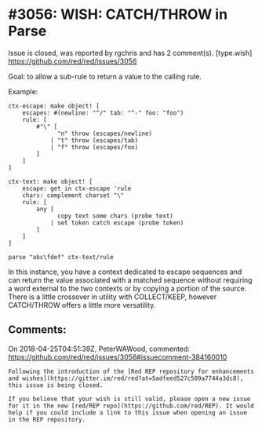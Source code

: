
#3056: WISH: CATCH/THROW in Parse
================================================================================
Issue is closed, was reported by rgchris and has 2 comment(s).
[type.wish]
<https://github.com/red/red/issues/3056>

Goal: to allow a sub-rule to return a value to the calling rule.

Example:

    ctx-escape: make object! [
        escapes: #(newline: "^/" tab: "^-" foo: "foo")
        rule: [
            #"\" [
                  "n" throw (escapes/newline)
                | "t" throw (escapes/tab)
                | "f" throw (escapes/foo)
            ]
        ]
    ]

    ctx-text: make object! [
        escape: get in ctx-escape 'rule
        chars: complement charset "\"
        rule: [
            any [
                  copy text some chars (probe text)
                | set token catch escape (probe token)
            ]
        ]
    ]

    parse "abc\fdef" ctx-text/rule

In this instance, you have a context dedicated to escape sequences and can return the value associated with a matched sequence without requiring a word external to the two contexts or by copying a portion of the source. There is a little crossover in utility with COLLECT/KEEP, however CATCH/THROW offers a little more versatility.


Comments:
--------------------------------------------------------------------------------

On 2018-04-25T04:51:39Z, PeterWAWood, commented:
<https://github.com/red/red/issues/3056#issuecomment-384160010>

    Following the introduction of the [Red REP repository for enhancements and wishes](https://gitter.im/red/red?at=5adfeed527c509a7744a3dc8), this issue is being closed.
    
    If you believe that your wish is still valid, please open a new issue for it in the new [red/REP repo](https://github.com/red/REP). It would help if you could include a link to this issue when opening an issue in the REP repository.

